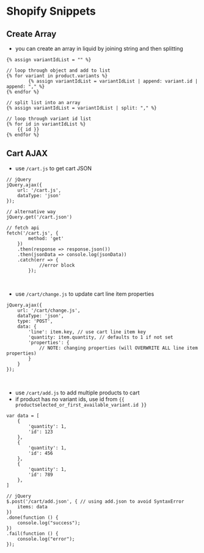 # Shopify Snippets

## Create Array
- you can create an array in liquid by joining string and then splitting
```
{% assign variantIdList = "" %}

// loop through object and add to list
{% for variant in product.variants %}
		{% assign variantIdList = variantIdList | append: variant.id | append: "," %}
{% endfor %}

// split list into an array
{% assign variantIdList = variantIdList | split: "," %}

// loop through variant id list
{% for id in variantIdList %}
	{{ id }}
{% endfor %}
```

## Cart AJAX
- use `/cart.js` to get cart JSON
```
// jQuery
jQuery.ajax({
	url: '/cart.js',
	dataType: 'json'
});

// alternative way
jQuery.get('/cart.json')

// fetch api
fetch('/cart.js', {
        method: 'get'
    })
    .then(response => response.json())
    .then(jsonData => console.log(jsonData))
    .catch(err => {
            //error block
        });
```
<br>

- use `/cart/change.js` to update cart line item properties
```
jQuery.ajax({
	url: '/cart/change.js',
	dataType: 'json',
	type: 'POST',
	data: {
		'line': item.key, // use cart line item key
		'quantity: item.quantity, // defaults to 1 if not set
		'properties': {
			// NOTE: changing properties (will OVERWRITE ALL line item properties)
		}
	}
});
```
<br>

- use `/cart/add.js` to add multiple products to cart
- if product has no variant ids, use id from `{{ productselected_or_first_available_variant.id }}`
```
var data = [
	{
		'quantity': 1,
		'id': 123
	},
	{
		'quantity': 1,
		'id': 456
	},
	{
		'quantity': 1,
		'id': 789
	},
]

// jQuery
$.post('/cart/add.json', { // using add.json to avoid SyntaxError
	items: data
})
.done(function () {
	console.log("success");
})
.fail(function () {
	console.log("error");
});
```
<br>

